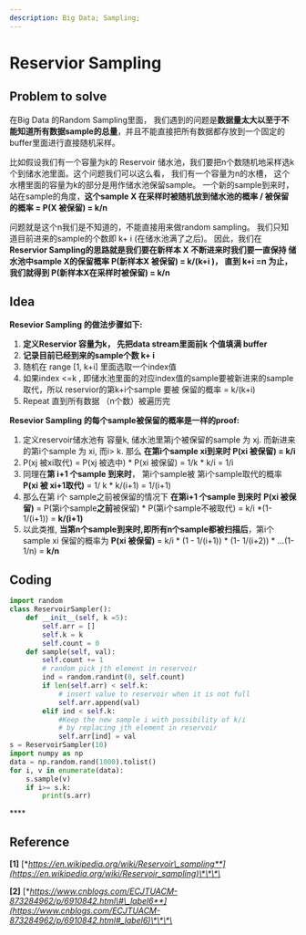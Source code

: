 ```yaml
---
description: Big Data; Sampling;
---
```


# Reservior Sampling

## **Problem to solve**

在Big Data 的Random Sampling里面， 我们遇到的问题是**数据量太大以至于不能知道所有数据sample的总量**，并且不能直接把所有数据都存放到一个固定的buffer里面进行直接随机采样。

比如假设我们有一个容量为k的 Reservoir 储水池，我们要把n个数随机地采样选k个到储水池里面。这个问题我们可以这么看， 我们有一个容量为n的水槽， 这个水槽里面的容量为k的部分是用作储水池保留sample。 一个新的sample到来时，站在sample的角度，**这个sample X 在采样时被随机放到储水池的概率 / 被保留的概率 = P\(X 被保留\)  = k/n**

问题就是这个n我们是不知道的，不能直接用来做random sampling。 我们只知道目前进来的sample的个数即 k+ i \(在储水池满了之后\)。 因此，我们在**Reservior Sampling的思路就是我们要在新样本 X 不断进来时我们要一直保持 储水池中sample X的保留概率 P\(新样本X 被保留\)  = k/\(k+i \)， 直到 k+i =n 为止，我们就得到 P\(新样本X在采样时被保留\) = k/n**

## **Idea**

**Resevior Sampling 的做法步骤如下:**

1. **定义Reservior 容量为k， 先把data stream里面前k 个值填满 buffer**
2. **记录目前已经到来的sample个数 k+ i**
3. 随机在 range  \[1, k+i\] 里面选取一个index值
4. 如果index &lt;=k , 即储水池里面的对应index值的sample要被新进来的sample取代，所以 reservior的第k+i个sample 要被 保留的概率 = k/\(k+i\)
5. Repeat 直到所有数据 （n个数）被遍历完

**Resevior Sampling 的每个sample被保留的概率是一样的proof:**

1. 定义reservoir储水池有 容量k, 储水池里第j个被保留的sample 为 xj. 而新进来的第i个sample 为 xi, 而i&gt; k. 那么 **在第i个sample xi到来时 P\(xi 被保留\) = k/i** 
2.  P\(xj 被xi取代\) = P\(xj 被选中\) \* P\(xi 被保留\) = 1/k \* k/i = 1/i 
3. 同理在**第 i+1 个sample 到来时**， 第i个sample被 第i个sample取代的概率 **P\(xi 被 xi+1取代\)** = 1/ k \*  k/\(i+1\)  = 1/\(i+1\)
4. 那么在第 i个 sample之前被保留的情况下 **在第i+1 个sample 到来时**                     **P\(xi 被保留\)**  = P\(第i个sample**之前**被保留\) \* P\(第i个sample不被取代\) = k/i \*\(1- 1/\(i+1\)\) = **k/\(i+1\)**
5. 以此类推, **当第n个sample到来时,即所有n个sample都被扫描后**，第i个sample xi  保留的概率为 **P\(xi 被保留\)** = k/i \* \(1 - 1/\(i+1\)\) \* \(1- 1/\(i+2\)\) \* ...\(1- 1/n\) = **k/n**

## **Coding**

```python
import random
class ReservoirSampler():
    def __init__(self, k =5):
        self.arr = []
        self.k = k
        self.count = 0
    def sample(self, val):
        self.count += 1
        # random pick jth element in reservoir
        ind = random.randint(0, self.count)
        if len(self.arr) < self.k:
            # insert value to reservoir when it is not full
            self.arr.append(val)
        elif ind < self.k:
            #Keep the new sample i with possibility of k/i
            # by replacing jth element in reservoir
            self.arr[ind] = val
s = ReservoirSampler(10)
import numpy as np
data = np.random.rand(1000).tolist()
for i, v in enumerate(data):
    s.sample(v)
    if i>= s.k:
        print(s.arr)
```

\*\*\*\*

## **Reference**

**\[1\]** [**https://en.wikipedia.org/wiki/Reservoir\_sampling**](https://en.wikipedia.org/wiki/Reservoir_sampling)\*\*\*\*

**\[2\]**  [**https://www.cnblogs.com/ECJTUACM-873284962/p/6910842.html\#\_label6**](https://www.cnblogs.com/ECJTUACM-873284962/p/6910842.html#_label6)\*\*\*\*







